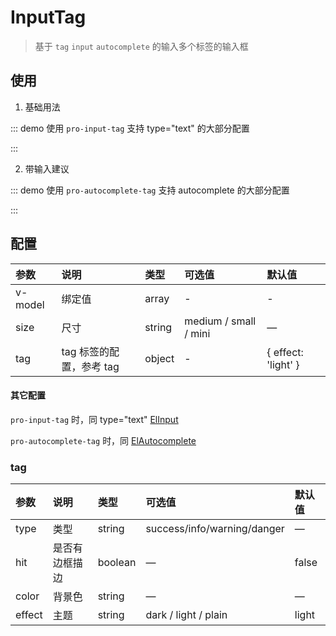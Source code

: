 # InputTag

> 基于 `tag` `input` `autocomplete` 的输入多个标签的输入框

## 使用

1. 基础用法

::: demo 使用 `pro-input-tag` 支持 type="text" 的大部分配置

<template>
  <pro-input-tag
    v-model="inputTags"
    placeholder="请输入内容,点击空格按键"
  />
</template>

<script>
import { ref } from 'vue'

export default {
  setup() {
    const inputTags = ref([])

    return {
      inputTags
    }
  }
}
</script>

:::

2. 带输入建议

::: demo 使用 `pro-autocomplete-tag` 支持 autocomplete 的大部分配置

<template>
  <pro-autocomplete-tag
    v-model="autocompleteTags"
    :fetch-suggestions="querySearch"
    placeholder="请输入内容,点击空格按键"
  />
</template>

<script setup>
import { onMounted, ref } from 'vue'

export default {
  setup() {
    const autocompleteTags = ref([])
    const list = [
      { value: 'Go', tag: 'go' },
      { value: 'JavaScript', tag: 'javascript' },
      { value: 'Python', tag: 'python' },
    ]

    function querySearch(queryString, cb) {
      cb(queryString ? list.filter(i => {
        return i.value.indexOf(queryString.toLowerCase()) === 0
      }) : list)
    }

    return {
      autocompleteTags,
      list,
      querySearch,
    }
  }
}
</script>

:::

## 配置

| 参数    | 说明                     | 类型   | 可选值                | 默认值              |
| :------ | :----------------------- | :----- | :-------------------- | :------------------ |
| v-model | 绑定值                   | array  | -                     | -                   |
| size    | 尺寸                     | string | medium / small / mini | —                   |
| tag     | tag 标签的配置，参考 tag | object | -                     | { effect: 'light' } |

#### 其它配置

`pro-input-tag` 时，同 type="text" [ElInput](https://element-plus.gitee.io/#/zh-CN/component/input)

`pro-autocomplete-tag` 时，同 [ElAutocomplete](https://element-plus.gitee.io/#/zh-CN/component/input)

### tag

| 参数   | 说明           | 类型    | 可选值                      | 默认值 |
| :----- | :------------- | :------ | :-------------------------- | :----- |
| type   | 类型           | string  | success/info/warning/danger | —      |
| hit    | 是否有边框描边 | boolean | —                           | false  |
| color  | 背景色         | string  | —                           | —      |
| effect | 主题           | string  | dark / light / plain        | light  |

